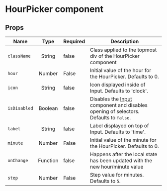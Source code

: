 # HourPicker component


<!-- STORY -->


## Props

| Name        | Type           | Required  | Description
| ------------- |:-------------:| -----| ----------|
| `className`     | String | false | Class applied to the topmost div of the HourPicker component  |
|`hour`| Number | False | Initial value of the hour for the HourPicker. Defaults to 0.|
|`icon`| String | false | Icon displayed inside of Input. Defaults to 'clock'. |
| `isDisabled`     | Boolean | false | Disables the [Input](../Input/README.md) component and disables opening of selectors. Defaults to `false`.|
|`label`| String | false | Label displayed on top of Input. Defaults to 'time'. |
|`minute`| Number | False | Initial value of the minute for the HourPicker. Defaults to 0.|
| `onChange` | Function     |   false | Happens after the local state has been updated with the new hour/minute value |
|`step`| Number | False | Step value for minutes. Defaults to `5`.|
